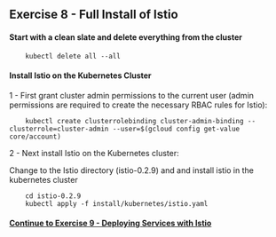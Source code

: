 ## Exercise 8 - Full Install of Istio

#### Start with a clean slate and delete everything from the cluster

```
    kubectl delete all --all
```

#### Install Istio on the Kubernetes Cluster

1 - First grant cluster admin permissions to the current user (admin permissions are required to create the necessary RBAC rules for Istio):

```
    kubectl create clusterrolebinding cluster-admin-binding --clusterrole=cluster-admin --user=$(gcloud config get-value core/account)
```
2 - Next install Istio on the Kubernetes cluster:

Change to the Istio directory (istio-0.2.9) and and install istio in the kubernetes cluster

```
    cd istio-0.2.9
    kubectl apply -f install/kubernetes/istio.yaml
```


#### [Continue to Exercise 9 - Deploying Services with Istio](../exercise-9/README.md)
